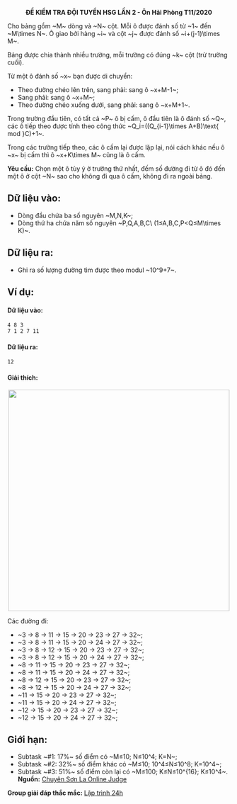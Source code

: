 **<center>ĐỀ KIỂM TRA ĐỘI TUYỂN HSG LẦN 2 - Ôn Hải Phòng T11/2020</center>**

Cho bảng gồm ~M~ dòng và ~N~ cột. Mỗi ô được đánh số từ ~1~ đến ~M\times N~. Ô giao bởi hàng ~i~ và cột ~j~ được đánh số ~i+(j-1)\times M~.

Bảng được chia thành nhiều trường, mỗi trường có đúng ~k~ cột (trừ trường cuối).

Từ một ô đánh số ~x~ bạn được di chuyển:
- Theo đường chéo lên trên, sang phải: sang ô ~x+M-1~;
- Sang phải: sang ô ~x+M~;
- Theo đường chéo xuống dưới, sang phải: sang ô ~x+M+1~.

Trong trường đầu tiên, có tất cả ~P~ ô bị cấm, ô đầu tiên là ô đánh số ~Q~, các ô tiếp theo được tính theo công thức ~Q_i=((Q_{i-1}\times A+B)\text{ mod }C)+1~.

Trong các trường tiếp theo, các ô cấm lại được lặp lại, nói cách khác nếu ô ~x~ bị cấm thì ô ~x+K\times M~ cũng là ô cấm.

**Yêu cầu:** Chọn một ô tùy ý ở trường thứ nhất, đếm số đường đi từ ô đó đến một ô ở cột ~N~ sao cho không đi qua ô cấm, không đi ra ngoài bảng.

## Dữ liệu vào:
- Dòng đầu chứa ba số nguyên ~M,N,K~;
- Dòng thứ ha chứa năm số nguyên ~P,Q,A,B,C\ (1≤A,B,C,P<Q≤M\times K)~.

## Dữ liệu ra:
- Ghi ra số lượng đường tìm được theo modul ~10^9+7~.

## Ví dụ:
#### Dữ liệu vào:
```
4 8 3
7 1 2 7 11
```

#### Dữ liệu ra:
```
12
```

#### Giải thích:
<center><img src="/images/problems/1347/bmaze.svg" width="500px" /></center>

Các đường đi:
- ~3 → 8 → 11 → 15 → 20 → 23 → 27 → 32~;
- ~3 → 8 → 11 → 15 → 20 → 24 → 27 → 32~;
- ~3 → 8 → 12 → 15 → 20 → 23 → 27 → 32~;
- ~3 → 8 → 12 → 15 → 20 → 24 → 27 → 32~;
- ~8 → 11 → 15 → 20 → 23 → 27 → 32~;
- ~8 → 11 → 15 → 20 → 24 → 27 → 32~;
- ~8 → 12 → 15 → 20 → 23 → 27 → 32~;
- ~8 → 12 → 15 → 20 → 24 → 27 → 32~;
- ~11 → 15 → 20 → 23 → 27 → 32~;
- ~11 → 15 → 20 → 24 → 27 → 32~;
- ~12 → 15 → 20 → 23 → 27 → 32~;
- ~12 → 15 → 20 → 24 → 27 → 32~;

## Giới hạn:
- Subtask ~\#1: 17\%~ số điểm có ~M≤10; N≤10^4; K=N~;
- Subtask ~\#2: 32\%~ số điểm khác có ~M≤10; 10^4≤N≤10^8; K=10^4~;
- Subtask ~\#3: 51\%~ số điểm còn lại có ~M≤100;  K≤N≤10^{16}; K≤10^4~.
**Nguồn:** [Chuyên Sơn La Online Judge](http://csloj.ddns.net/)

**Group giải đáp thắc mắc:** [Lập trình 24h](https://www.facebook.com/groups/1386904321519984)